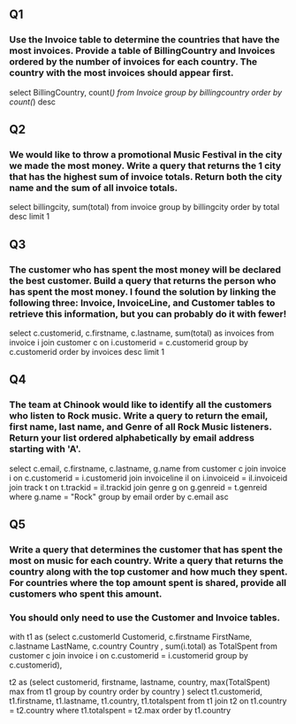 ## Q1

### Use the Invoice table to determine the countries that have the most invoices. Provide a table of BillingCountry and Invoices ordered by the number of invoices for each country. The country with the most invoices should appear first.


select
BillingCountry, count(*)
from Invoice
group by billingcountry 
order by count(*) desc

## Q2

### We would like to throw a promotional Music Festival in the city we made the most money. Write a query that returns the 1 city that has the highest sum of invoice totals. Return both the city name and the sum of all invoice totals.

select billingcity,
sum(total)
from invoice
group by billingcity 
order by total desc
limit 1

## Q3

### The customer who has spent the most money will be declared the best customer. Build a query that returns the person who has spent the most money. I found the solution by linking the following three: Invoice, InvoiceLine, and Customer tables to retrieve this information, but you can probably do it with fewer!

select c.customerid, c.firstname, c.lastname,
sum(total) as invoices
from invoice i
join customer c
on i.customerid = c.customerid 
group by c.customerid 
order by invoices desc
limit 1

## Q4

### The team at Chinook would like to identify all the customers who listen to Rock music. Write a query to return the email, first name, last name, and Genre of all Rock Music listeners. Return your list ordered alphabetically by email address starting with 'A'.

select c.email, c.firstname, c.lastname, g.name
from customer c
join invoice i
on c.customerid = i.customerid
join invoiceline il
on i.invoiceid = il.invoiceid
join track t
on t.trackid = il.trackid
join genre g
on g.genreid = t.genreid
where g.name = "Rock"
group by email
order by c.email asc


## Q5

### Write a query that determines the customer that has spent the most on music for each country. Write a query that returns the country along with the top customer and how much they spent. For countries where the top amount spent is shared, provide all customers who spent this amount.

### You should only need to use the Customer and Invoice tables.

with t1 as (select c.customerId Customerid, c.firstname FirstName, c.lastname LastName, c.country Country , sum(i.total) as TotalSpent
from customer c
join invoice i
on c.customerid = i.customerid
group by c.customerid),

t2 as (select customerid, firstname, lastname, country, max(TotalSpent) max
from t1 
group by country
order by country
)
select t1.customerid, t1.firstname, t1.lastname, t1.country, t1.totalspent
from t1
join t2
on t1.country = t2.country
where t1.totalspent = t2.max
order by t1.country
